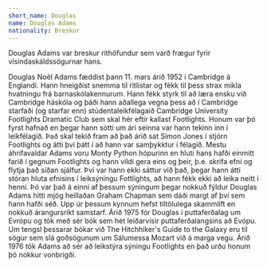 ```yaml
---
short_name: Douglas
name: Douglas Adams
nationality: Breskur
---
```

Douglas Adams var breskur rithöfundur sem varð frægur fyrir vísindaskáldssögurnar hans.

Douglas Noël Adams fæddist þann 11. mars árið 1952 í Cambridge á Englandi. Hann hneigðist snemma til ritlistar og fékk til þess strax mikla hvatningu frá barnaskólakennurum. Hann fékk styrk til að læra ensku við Cambridge háskóla og þáði hann aðallega vegna þess að í Cambridge starfaði (og starfar enn) stúdentaleikfélagaið Cambridge University Footlights Dramatic Club sem skal hér eftir kallast Footlights. Honum var þó fyrst hafnað en þegar hann sótti um ári seinna var hann tekinn inn í leikfélagið. Það skal tekið fram að það árið sat Simon Jones í stjórn Footlights og átti því þátt í að hann var samþykktur í félagið. Mestu áhrifavaldar Adams voru Monty Python hópurinn en hluti hans hafði einmitt farið í gegnum Footlights og hann vildi gera eins og þeir, þ.e. skrifa efni og flytja það síðan sjálfur. Því var hann ekki sáttur við það, þegar hann átti stóran hluta efnisins í leiksýningu Fottlights, að hann fékk ekki að leika neitt í henni. Þó var það á einni af þessum sýningum þegar nokkuð fýldur Douglas Adams hitti mjög heillaðan Graham Chapman sem dáði margt af því sem hann hafði séð. Upp úr þessum kynnum hefst tiltölulega skammlíft en nokkuð árangursríkt samstarf. Árið 1975 fór Douglas í puttaferðalag um Evrópu og tók með sér bók sem hét leiðarvísir puttaferðalangsins að Evópu. Um tengsl þessarar bókar við The Hitchhiker's Guide to the Galaxy eru til sögur sem slá goðsögunum um Sálumessa Mozart við á marga vegu. Árið 1976 tók Adams að sér að leikstýra sýningu Footlights en það urðu honum þó nokkur vonbrigði.